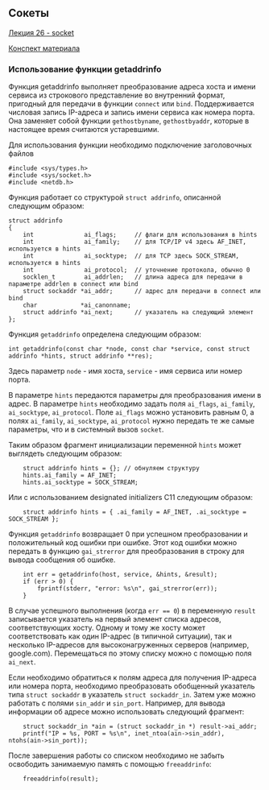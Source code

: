 ## Сокеты

[Лекция 26 - socket](../00-lectures/26-socket/26-socket.pdf)

[Конспект материала](sem-socket.pdf)

### Использование функции getaddrinfo

Функция getaddrinfo выполняет преобразование адреса хоста и имени сервиса из строкового представление во внутренний
формат, пригодный для передачи в функции `connect` или `bind`. Поддерживается числовая запись IP-адреса и запись
имени сервиса как номера порта.
Она заменяет собой функции `gethostbyname`, `gethostbyaddr`, которые в настоящее время считаются устаревшими.

Для использования функции необходимо подключение заголовочных файлов
```
#include <sys/types.h>
#include <sys/socket.h>
#include <netdb.h>
```

Функция работает со структурой `struct addrinfo`, описанной следующим образом:

```
struct addrinfo
{
    int              ai_flags;     // флаги для использования в hints
    int              ai_family;    // для TCP/IP v4 здесь AF_INET, используется в hints
    int              ai_socktype;  // для TCP здесь SOCK_STREAM, используется в hints
    int              ai_protocol;  // уточнение протокола, обычно 0
    socklen_t        ai_addrlen;   // длина адреса для передачи в параметре addrlen в connect или bind
    struct sockaddr *ai_addr;      // адрес для передачи в connect или bind
    char            *ai_canonname;
    struct addrinfo *ai_next;      // указатель на следующий элемент
};
```

Функция `getaddrinfo` определена следующим образом:

```
int getaddrinfo(const char *node, const char *service, const struct addrinfo *hints, struct addrinfo **res);
```

Здесь параметр `node` - имя хоста, `service` - имя сервиса или номер порта.

В параметре `hints` передаются параметры для преобразования имени в адрес. В параметре `hints` необходимо задать
поля `ai_flags`, `ai_family`, `ai_socktype`, `ai_protocol`. Поле `ai_flags` можно установить равным 0,
а полях `ai_family`, `ai_socktype`, `ai_protocol` нужно передать те же самые параметры, что и в системный вызов `socket`.

Таким образом фрагмент инициализации переменной `hints` может выглядеть следующим образом:
```
    struct addrinfo hints = {}; // обнуляем структуру
    hints.ai_family = AF_INET;
    hints.ai_socktype = SOCK_STREAM;
```

Или с использованием designated initializers C11 следующим образом:
```
    struct addrinfo hints = { .ai_family = AF_INET, .ai_socktype = SOCK_STREAM };
```

Функция `getaddrinfo` возвращает 0 при успешном преобразовании и положительный код ошибки при ошибке.
Этот код ошибки можно передать в функцию `gai_strerror` для преобразования в строку для вывода сообщения об ошибке.

```
    int err = getaddrinfo(host, service, &hints, &result);
    if (err > 0) {
        fprintf(stderr, "error: %s\n", gai_strerror(err));
    }
```

В случае успешного выполнения (когда `err == 0`) в переменную `result` записывается указатель на первый элемент
списка адресов, соответствующих хосту. Одному и тому же хосту может соответствовать как один IP-адрес (в типичной
ситуации), так и несколько IP-адресов для высоконагруженных серверов (например, google.com).
Перемещаться по этому списку можно с помощью поля `ai_next`.

Если необходимо обратиться к полям адреса для получения IP-адреса или номера порта, необходимо
преобразовать обобщенный указатель типа `struct sockaddr` в указатель `struct sockaddr_in`.
Затем уже можно работать с полями `sin_addr` и `sin_port`. Например, для вывода информации об адресе можно
использовать следующий фрагмент:

```
    struct sockaddr_in *ain = (struct sockaddr_in *) result->ai_addr;
    printf("IP = %s, PORT = %s\n", inet_ntoa(ain->sin_addr), ntohs(ain->sin_port));
```

После завершения работы со списком необходимо не забыть освободить занимаемую память
с помощью `freeaddrinfo`:

```
    freeaddrinfo(result);
```
